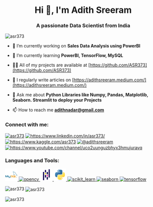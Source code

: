 <h1 align="center">Hi 👋, I'm Adith Sreeram</h1>
<h3 align="center">A passionate Data Scientist from India</h3>

<p align="left"> <img src="https://komarev.com/ghpvc/?username=asr373&label=Profile%20views&color=0e75b6&style=flat" alt="asr373" /> </p>

- 🔭 I’m currently working on **Sales Data Analysis using PowerBI**

- 🌱 I’m currently learning **PowerBI, TensorFlow, MySQL**

- 👨‍💻 All of my projects are available at [https://github.com/ASR373](https://github.com/ASR373)

- 📝 I regularly write articles on [https://adithsreeram.medium.com/](https://adithsreeram.medium.com/)

- 💬 Ask me about **Python Libraries like Numpy, Pandas, Matplotlib, Seaborn. Streamlit to deploy your Projects**

- 📫 How to reach me **adithnadar@gmail.com**

<h3 align="left">Connect with me:</h3>
<p align="left">
<a href="https://twitter.com/asr373" target="blank"><img align="center" src="https://raw.githubusercontent.com/rahuldkjain/github-profile-readme-generator/master/src/images/icons/Social/twitter.svg" alt="asr373" height="30" width="40" /></a>
<a href="https://linkedin.com/in/https://www.linkedin.com/in/asr373/" target="blank"><img align="center" src="https://raw.githubusercontent.com/rahuldkjain/github-profile-readme-generator/master/src/images/icons/Social/linked-in-alt.svg" alt="https://www.linkedin.com/in/asr373/" height="30" width="40" /></a>
<a href="https://kaggle.com/https://www.kaggle.com/asr373" target="blank"><img align="center" src="https://raw.githubusercontent.com/rahuldkjain/github-profile-readme-generator/master/src/images/icons/Social/kaggle.svg" alt="https://www.kaggle.com/asr373" height="30" width="40" /></a>
<a href="https://medium.com/@adithsreeram" target="blank"><img align="center" src="https://raw.githubusercontent.com/rahuldkjain/github-profile-readme-generator/master/src/images/icons/Social/medium.svg" alt="@adithsreeram" height="30" width="40" /></a>
<a href="https://www.youtube.com/c/https://www.youtube.com/channel/uco2uunguzbhyx3hmujuravq" target="blank"><img align="center" src="https://raw.githubusercontent.com/rahuldkjain/github-profile-readme-generator/master/src/images/icons/Social/youtube.svg" alt="https://www.youtube.com/channel/uco2uunguzbhyx3hmujuravq" height="30" width="40" /></a>
</p>

<h3 align="left">Languages and Tools:</h3>
<p align="left"> <a href="https://www.mysql.com/" target="_blank" rel="noreferrer"> <img src="https://raw.githubusercontent.com/devicons/devicon/master/icons/mysql/mysql-original-wordmark.svg" alt="mysql" width="40" height="40"/> </a> <a href="https://opencv.org/" target="_blank" rel="noreferrer"> <img src="https://www.vectorlogo.zone/logos/opencv/opencv-icon.svg" alt="opencv" width="40" height="40"/> </a> <a href="https://pandas.pydata.org/" target="_blank" rel="noreferrer"> <img src="https://raw.githubusercontent.com/devicons/devicon/2ae2a900d2f041da66e950e4d48052658d850630/icons/pandas/pandas-original.svg" alt="pandas" width="40" height="40"/> </a> <a href="https://www.python.org" target="_blank" rel="noreferrer"> <img src="https://raw.githubusercontent.com/devicons/devicon/master/icons/python/python-original.svg" alt="python" width="40" height="40"/> </a> <a href="https://scikit-learn.org/" target="_blank" rel="noreferrer"> <img src="https://upload.wikimedia.org/wikipedia/commons/0/05/Scikit_learn_logo_small.svg" alt="scikit_learn" width="40" height="40"/> </a> <a href="https://seaborn.pydata.org/" target="_blank" rel="noreferrer"> <img src="https://seaborn.pydata.org/_images/logo-mark-lightbg.svg" alt="seaborn" width="40" height="40"/> </a> <a href="https://www.tensorflow.org" target="_blank" rel="noreferrer"> <img src="https://www.vectorlogo.zone/logos/tensorflow/tensorflow-icon.svg" alt="tensorflow" width="40" height="40"/> </a> </p>

<p><img align="left" src="https://github-readme-stats.vercel.app/api/top-langs?username=asr373&show_icons=true&locale=en&layout=compact" alt="asr373" /></p>

<p>&nbsp;<img align="center" src="https://github-readme-stats.vercel.app/api?username=asr373&show_icons=true&locale=en" alt="asr373" /></p>

<p><img align="center" src="https://github-readme-streak-stats.herokuapp.com/?user=asr373&" alt="asr373" /></p>

